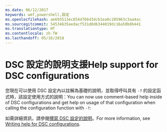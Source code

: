 ```yaml
---
ms.date: 06/12/2017
keywords: wmf,powershell,設定
ms.openlocfilehash: ae693513ec854d766d3dcb1ea8c285963c3aa4ac
ms.sourcegitcommit: 54534635eedacf531d8d6344019dc16a50b8b441
ms.translationtype: HT
ms.contentlocale: zh-TW
ms.lasthandoff: 05/16/2018
---
```

# <a name="help-support-for-dsc-configurations"></a><span data-ttu-id="70928-102">DSC 設定的說明支援</span><span class="sxs-lookup"><span data-stu-id="70928-102">Help support for DSC configurations</span></span>

<span data-ttu-id="70928-103">您現在可以使用 DSC 設定內以註解為基礎的說明，並取得呼叫具有 `-?` 的設定函式時，該設定使用方式的說明：</span><span class="sxs-lookup"><span data-stu-id="70928-103">You can now use comment-based help inside of DSC configurations and get help on usage of that configuration when calling the configuration function with `-?`:</span></span>

<span data-ttu-id="70928-104">如需詳細資訊，請參閱[撰寫 DSC 設定的說明](https://msdn.microsoft.com/powershell/dsc/confighelp)。</span><span class="sxs-lookup"><span data-stu-id="70928-104">For more information, see [Writing help for DSC configurations](https://msdn.microsoft.com/powershell/dsc/confighelp).</span></span>
